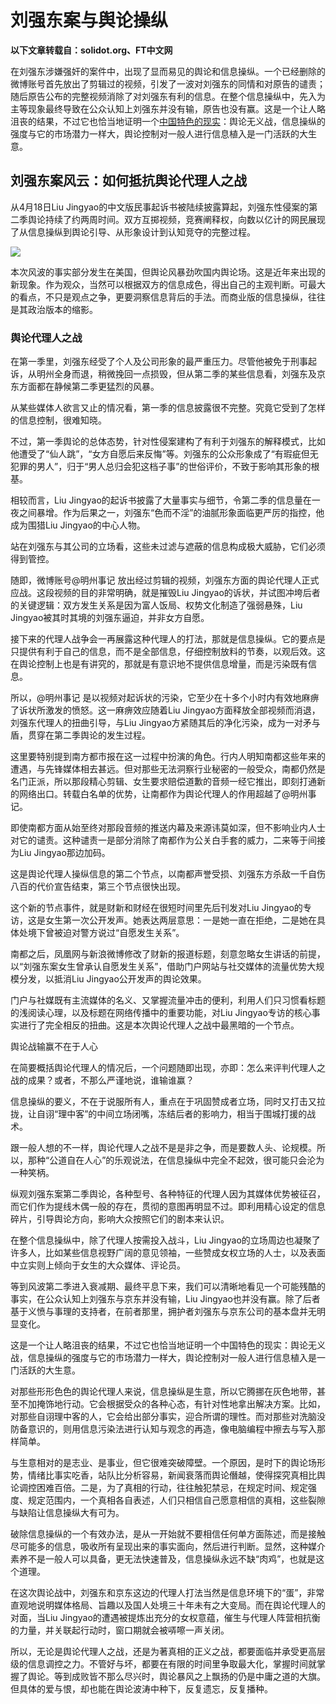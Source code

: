 # 刘强东案与舆论操纵

**以下文章转载自：solidot.org、FT中文网**

在刘强东涉嫌强奸的案件中，出现了显而易见的舆论和信息操纵。一个已经删除的微博账号首先放出了剪辑过的视频，引发了一波对刘强东的同情和对原告的谴责；随后原告公布的完整视频消除了对刘强东有利的信息。在整个信息操纵中，先入为主等现象最终导致在公众认知上刘强东并没有输，原告也没有赢。这是一个让人略沮丧的结果，不过它也恰当地证明一个[中国特色的现实](http://www.ftchinese.com/story/001082602?adchannelID=&full=y)：舆论无义战，信息操纵的强度与它的市场潜力一样大，舆论控制对一般人进行信息植入是一门活跃的大生意。

## 刘强东案风云：如何抵抗舆论代理人之战

从4月18日Liu Jingyao的中文版民事起诉书被陆续披露算起，刘强东性侵案的第二季舆论持续了约两周时间。双方互掷视频，竞赛阐释权，向数以亿计的网民展现了从信息操纵到舆论引导、从形象设计到认知竞夺的完整过程。

![](https://a.uchi.moe/nvglvd.jpg)

本次风波的事实部分发生在美国，但舆论风暴劲吹国内舆论场。这是近年来出现的新现象。作为观众，当然可以根据双方的信息成色，得出自己的主观判断。可最大的看点，不只是观点之争，更要洞察信息背后的手法。而商业版的信息操纵，往往是其政治版本的缩影。

### 舆论代理人之战

在第一季里，刘强东经受了个人及公司形象的最严重压力。尽管他被免于刑事起诉，从明州全身而退，稍微挽回一点损毁，但从第二季的某些信息看，刘强东及京东方面都在静候第二季更猛烈的风暴。

从某些媒体人欲言又止的情况看，第一季的信息披露很不完整。究竟它受到了怎样的信息控制，很难知晓。

不过，第一季舆论的总体态势，针对性侵案建构了有利于刘强东的解释模式，比如他遭受了“仙人跳”，“女方自愿后来反悔”等。刘强东的公众形象成了“有瑕疵但无犯罪的男人”，归于“男人总归会犯这档子事”的世俗评价，不致于影响其形象的根基。

相较而言，Liu Jingyao的起诉书披露了大量事实与细节，令第二季的信息量在一夜之间暴增。作为后果之一，刘强东“色而不淫”的油腻形象面临更严厉的指控，他成为围猎Liu Jingyao的中心人物。

站在刘强东与其公司的立场看，这些未过滤与遮蔽的信息构成极大威胁，它们必须得到管控。

随即，微博账号@明州事记 放出经过剪辑的视频，刘强东方面的舆论代理人正式应战。这段视频的目的非常明确，就是摧毁Liu Jingyao的诉状，并试图冲垮后者的关键逻辑：双方发生关系是因为富人饭局、权势文化制造了强弱悬殊，Liu Jingyao被其时其境的刘强东逼迫，并非女方自愿。

接下来的代理人战争会一再展露这种代理人的打法，那就是信息操纵。它的要点是只提供有利于自己的信息，而不是全部信息，仔细控制放料的节奏，以观后效。这在舆论控制上也是有讲究的，那就是有意识地不提供信息增量，而是污染既有信息。

所以，@明州事记 是以视频对起诉状的污染，它至少在十多个小时内有效地麻痹了诉状所激发的愤怒。这一麻痹效应随着Liu Jingyao方面释放全部视频而消退，刘强东代理人的扭曲引导，与Liu Jingyao方紧随其后的净化污染，成为一对矛与盾，贯穿在第二季舆论的发生过程。

这里要特别提到南方都市报在这一过程中扮演的角色。行内人明知南都这些年来的遭遇，与先锋媒体相去甚远。但对那些无法洞察行业秘密的一般受众，南都仍然是名门正派，所以那段精心剪辑、女生要求赔偿道歉的音频一经它推出，即刻打通新的网络出口。转载白名单的优势，让南都作为舆论代理人的作用超越了@明州事记。

即使南都方面从始至终对那段音频的推送内幕及来源讳莫如深，但不影响业内人士对它的谴责。这种谴责一是部分消除了南都作为公关白手套的威力，二来等于间接为Liu Jingyao那边加码。

这是舆论代理人操纵信息的第二个节点，以南都声誉受损、刘强东方杀敌一千自伤八百的代价宣告结束，第三个节点很快出现。

这个新的节点事件，就是财新和财经在很短时间里先后刊发对Liu Jingyao的专访，这是女生第一次公开发声。她表达两层意思：一是她一直在拒绝，二是她在具体处境下曾被迫对警方说过“自愿发生关系”。

南都之后，凤凰网与新浪微博修改了财新的报道标题，刻意忽略女生讲话的前提，以“刘强东案女生曾承认自愿发生关系”，借助门户网站与社交媒体的流量优势大规模分发，以抵消Liu Jingyao公开发声的舆论效果。

门户与社媒既有主流媒体的名义、又掌握流量冲击的便利，利用人们只习惯看标题的浅阅读心理，以及标题在网络传播中的重要功能，对Liu Jingyao专访的核心事实进行了完全相反的扭曲。这是本次舆论代理人之战中最黑暗的一个节点。

舆论战输赢不在于人心

在简要概括舆论代理人的情况后，一个问题随即出现，亦即：怎么来评判代理人之战的成果？或者，不那么严谨地说，谁输谁赢？

信息操纵的要义，不在于说服所有人，重点在于巩固赞成者立场，同时又打击又拉拢，让自诩“理中客”的中间立场闭嘴，冻结后者的影响力，相当于围城打援的战术。

跟一般人想的不一样，舆论代理人之战不是是非之争，而是要数人头、论规模。所以，那种“公道自在人心”的乐观说法，在信息操纵中完全不起效，很可能只会沦为一种笑柄。

纵观刘强东案第二季舆论，各种型号、各种特征的代理人因为其媒体优势被征召，而它们作为提线木偶一般的存在，贯彻的意图再明显不过。即利用精心设定的信息碎片，引导舆论方向，影响大众按照它们的剧本来认识。

在整个信息操纵中，除了代理人按需投入战斗，Liu Jingyao的立场周边也凝聚了许多人，比如某些信息视野广阔的意见领袖，一些赞成女权立场的人士，以及表面中立实则上倾向于女生的大众媒体、评论员。

等到风波第二季进入衰减期、最终平息下来，我们可以清晰地看见一个可能残酷的事实，在公众认知上刘强东与京东并没有输，Liu Jingyao也并没有赢。除了后者基于义愤与事理的支持者，在前者那里，拥护者刘强东与京东公司的基本盘并无明显变化。

这是一个让人略沮丧的结果，不过它也恰当地证明一个中国特色的现实：舆论无义战，信息操纵的强度与它的市场潜力一样大，舆论控制对一般人进行信息植入是一门活跃的大生意。

对那些形形色色的舆论代理人来说，信息操纵是生意，所以它腾挪在灰色地带，甚至不加掩饰地行动。它会根据受众的各种心态，有针对性地拿出解决方案。比如，对那些自诩理中客的人，它会给出部分事实，迎合所谓的理性。而对那些对洗脑没防备意识的，则用信息污染法进行认知与观念的再造，像电脑编程中擦去与写入那样简单。

与生意相对的是志业、是事业，但它很难突破障壁。一个原因，是时下的舆论场形势，情绪比事实吃香，站队比分析容易，新闻衰落而舆论僭越，使得探究真相比舆论调控困难百倍。二是，为了真相的行动，往往触犯禁忌，在规定时间、规定强度、规定范围内，一个真相各自表述，人们只相信自己愿意相信的真相，这些裂隙与缺陷让信息操纵大有可为。

破除信息操纵的一个有效办法，是从一开始就不要相信任何单方面陈述，而是接触尽可能多的信息，吸收所有呈现出来的事实面向，然后进行判断。显然，这种媒介素养不是一般人可以具备，更无法快速普及，信息操纵永远不缺“肉鸡”，也就是这个道理。

在这次舆论战中，刘强东和京东这边的代理人打法当然是信息环境下的“蛋”，非常直观地说明媒体格局、旨趣以及国人处境三十年未有之大变局。而在舆论代理人的对面，当Liu Jingyao的遭遇被提炼出充分的女权意蕴，催生与代理人阵营相抗衡的力量，并关联起行动时，窗口期就会被哢嚓一声关闭。

所以，无论是舆论代理人之战，还是为著真相的正义之战，都要面临并承受更高层级的信息调控之力。不管好与坏，都要在有限的时间里争取最大化，掌握时间就掌握了舆论。等到成败皆不那么尽兴时，舆论暴风之上飘扬的仍是中庸之道的大旗。但具体的爱与恨，却也能在舆论波涛中种下，反复遗忘，反复播种。